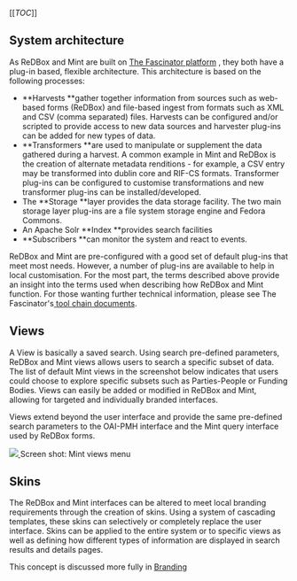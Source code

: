 [[_TOC_]]



## []()System architecture

As ReDBox and Mint are built on [The Fascinator platform](http://sites.google.com/site/fascinatorhome/home/documentation/technical/details/architecture) , they both have a plug-in based, flexible architecture. This architecture is based on the following processes:

* **Harvests **gather together information from sources such as web-based forms (ReDBox) and file-based ingest from formats such as XML and CSV (comma separated) files. Harvests can be configured and/or scripted to provide access to new data sources and harvester plug-ins can be added for new types of data.
* **Transformers **are used to manipulate or supplement the data gathered during a harvest. A common example in Mint and ReDBox is the creation of alternate metadata renditions - for example, a CSV entry may be transformed into dublin core and RIF-CS formats. Transformer plug-ins can be configured to customise transformations and new transformer plug-ins can be installed/developed.
* The **Storage **layer provides the  data storage facility. The two main storage layer plug-ins are a file system storage engine and Fedora Commons. 
* An Apache Solr **Index **provides search facilities
* **Subscribers **can monitor the system and react to events.

ReDBox and Mint are pre-configured with a good set of default plug-ins that meet most needs. However, a number of plug-ins are available to help in local customisation. For the most part, the terms described above provide an insight into the terms used when describing how ReDBox and Mint function. For those wanting further technical information, please see The Fascinator's[ tool chain documents](http://sites.google.com/site/fascinatorhome/home/documentation/technical/details/tool-chain/basics).
## []()Views

A View is basically a saved search. Using search pre-defined parameters, ReDBox and Mint views allows users to search a specific subset of data. The list of default Mint views in the screenshot below indicates that users could choose to explore specific subsets such as Parties-People or Funding Bodies. Views can easily be added or modified in ReDBox and Mint, allowing for targeted and individually branded interfaces.


Views extend beyond the user interface and provide the same pre-defined search parameters to the OAI-PMH interface and the Mint query interface used by ReDBox forms.



[![](https://sites.google.com/a/redboxresearchdata.com.au/public/_/rsrc/1320216863559/documentation/system-overview/Mint-ViewMenu.png)
](documentation-system-overview-Mint-ViewMenu-png?attredirects=0)
Screen shot: Mint views menu

## []()Skins

The ReDBox and Mint interfaces can be altered to meet local branding requirements through the creation of skins. Using a system of cascading templates, these skins can selectively or completely replace the user interface. Skins can be applied to the entire system or to specific views as well as defining how different types of information are displayed in search results and details pages.


This concept is discussed more fully in [Branding](documentation-system-administration-general-administration-branding)